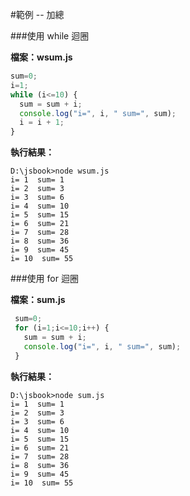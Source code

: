 #範例 -- 加總

###使用 while 迴圈

**檔案：wsum.js**

```javascript
sum=0;
i=1;
while (i<=10) {
  sum = sum + i;
  console.log("i=", i, " sum=", sum);
  i = i + 1;
}
```
**執行結果：**

    D:\jsbook>node wsum.js
    i= 1  sum= 1
    i= 2  sum= 3
    i= 3  sum= 6
    i= 4  sum= 10
    i= 5  sum= 15
    i= 6  sum= 21
    i= 7  sum= 28
    i= 8  sum= 36
    i= 9  sum= 45
    i= 10  sum= 55
###使用 for 迴圈

**檔案：sum.js**

```javascript
 sum=0;
 for (i=1;i<=10;i++) {
   sum = sum + i;
   console.log("i=", i, " sum=", sum);
 }
 ```
**執行結果：**

    D:\jsbook>node sum.js
    i= 1  sum= 1
    i= 2  sum= 3
    i= 3  sum= 6
    i= 4  sum= 10
    i= 5  sum= 15
    i= 6  sum= 21
    i= 7  sum= 28
    i= 8  sum= 36
    i= 9  sum= 45
    i= 10  sum= 55